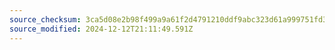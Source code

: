 ```yaml
---
source_checksum: 3ca5d08e2b98f499a9a61f2d4791210ddf9abc323d61a999751fd3ed02a4828e
source_modified: 2024-12-12T21:11:49.591Z
---
```


